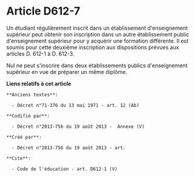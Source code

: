 # Article D612-7

Un étudiant régulièrement inscrit dans un établissement d'enseignement supérieur peut obtenir son inscription dans un autre
établissement public d'enseignement supérieur pour y acquérir une formation différente. Il est soumis pour cette deuxième
inscription aux dispositions prévues aux articles D. 612-1 à D. 612-3. 

Nul ne peut s'inscrire dans deux établissements publics d'enseignement supérieur en vue de préparer un même diplôme.

**Liens relatifs à cet article**

	**Anciens textes**:

	  - Décret n°71-376 du 13 mai 1971 - art. 12 (Ab)

	**Codifié par**:

	  - Décret n°2013-756 du 19 août 2013 -  Annexe (V)

	**Créé par**:

	  - Décret n°2013-756 du 19 août 2013 - art.

	**Cite**:

	  - Code de l'éducation - art. D612-1 (V)
